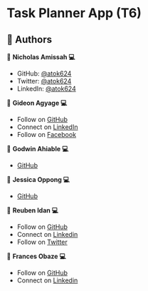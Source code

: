 # Task Planner App (T6)

<!-- AUTHORS -->

## 👥 Authors

👤 **Nicholas Amissah 💻**
- GitHub: [@atok624](https://github.com/atok624)
- Twitter: [@atok624](https://twitter.com/mysticalamissah)
- LinkedIn: [@atok624](https://linkedin.com/in/nicholas-amissah-153b09154)

👤 **Gideon Agyage 💻**
- Follow on [GitHub](https://github.com/gideonagyage)
- Connect on [LinkedIn](https://linkedin.com/in/gideonagyage)
- Follow on [Facebook](https://facebook.com/gideonagyage)

👤 **Godwin Ahiable 💻**
- [GitHub](https://github.com/Godwinkay)

👤 **Jessica Oppong 💻**
- [GitHub](https://github.com/Amankwaa97)

👤 **Reuben Idan 💻**
- Follow on [GitHub](https://github.com/reuben-idan)
- Connect on [Linkedin](https://www.linkedin.com/in/reuben-idan/)
- Follow on [Twitter](https://twitter.com/AdroitIdan)

👤 **Frances Obaze 💻**
- Follow on [GitHub](https://github.com/FranObaze)
- Connect on [Linkedin](https://www.linkedin.com/in/frances-obaze-847001298/)
